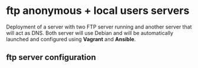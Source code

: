 # ftp anonymous + local users servers

Deployment of a server with two FTP server running and another server that will act as DNS. Both server will use Debian and will be automatically launched and configured using **Vagrant** and **Ansible**.

## ftp server configuration 
